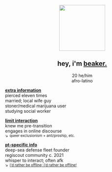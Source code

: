 <p align="center">
  <img src="https://files.catbox.moe/8jjcqu.png"" width="150">
</p>

<div align="center">

## hey, i'm **<ins>beaker.</ins>**

20 he/him\
afro-latino

</div>

**<ins>extra information</ins>**\
pierced eleven times\
married; local wife guy\
stoner/medical marijuana user\
studying social worker

**<ins>limit interaction</ins>**\
knew me pre-transition\
engages in online discourse\
<sup>↘ queer exclusionism + anti/proship, etc. </sup>

**<ins>pt-specific info</ins>**\
deep-sea defense fleet founder\
regiscout community c. 2021\
whisper to interact; often afk\
<sup>↘ [i'd rather be offline; i'd rather be offline!](https://youtu.be/PbBbtNtVXG4&t=44)</sup>
